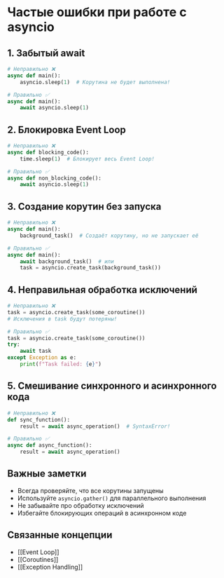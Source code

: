 # Частые ошибки при работе с asyncio

## 1. Забытый await
```python
# Неправильно ❌
async def main():
    asyncio.sleep(1)  # Корутина не будет выполнена!

# Правильно ✅
async def main():
    await asyncio.sleep(1)
```

## 2. Блокировка Event Loop
```python
# Неправильно ❌
async def blocking_code():
    time.sleep(1)  # Блокирует весь Event Loop!

# Правильно ✅
async def non_blocking_code():
    await asyncio.sleep(1)
```

## 3. Создание корутин без запуска
```python
# Неправильно ❌
async def main():
    background_task()  # Создаёт корутину, но не запускает её

# Правильно ✅
async def main():
    await background_task()  # или
    task = asyncio.create_task(background_task())
```

## 4. Неправильная обработка исключений
```python
# Неправильно ❌
task = asyncio.create_task(some_coroutine())
# Исключения в task будут потеряны!

# Правильно ✅
task = asyncio.create_task(some_coroutine())
try:
    await task
except Exception as e:
    print(f"Task failed: {e}")
```

## 5. Смешивание синхронного и асинхронного кода
```python
# Неправильно ❌
def sync_function():
    result = await async_operation()  # SyntaxError!

# Правильно ✅
async def async_function():
    result = await async_operation()
```

## Важные заметки
- Всегда проверяйте, что все корутины запущены
- Используйте `asyncio.gather()` для параллельного выполнения
- Не забывайте про обработку исключений
- Избегайте блокирующих операций в асинхронном коде

## Связанные концепции
- [[Event Loop]]
- [[Coroutines]]
- [[Exception Handling]]

